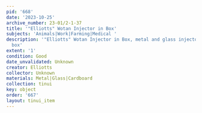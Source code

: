 ```yaml
---
pid: '668'
date: '2023-10-25'
archive_number: 23-01/2-1-37
title: '"Elliotts" Wotan Injector in Box'
subjects: 'Animals|Work|Farming|Medical '
description: '"Elliotts" Wotan Injector in Box, metal and glass injector in cardboard
  box'
extent: '1'
condition: Good
date_unvalidated: Unknown
creator: Elliotts
collector: Unknown
materials: Metal|Glass|Cardboard
collection: tinui
key: object
order: '667'
layout: tinui_item
---
```

